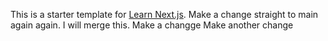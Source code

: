This is a starter template for [Learn Next.js](https://nextjs.org/learn). Make a change straight to main again again.
 I will merge this.
Make a changge
Make another change
